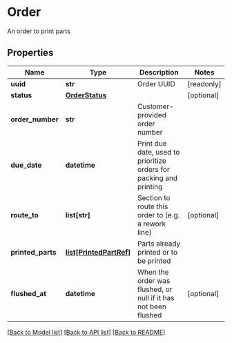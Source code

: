 # Order

An order to print parts
## Properties
Name | Type | Description | Notes
------------ | ------------- | ------------- | -------------
**uuid** | **str** | Order UUID | [readonly] 
**status** | [**OrderStatus**](OrderStatus.md) |  | [optional] 
**order_number** | **str** | Customer-provided order number | 
**due_date** | **datetime** | Print due date, used to prioritize orders for packing and printing | 
**route_to** | **list[str]** | Section to route this order to (e.g. a rework line) | [optional] 
**printed_parts** | [**list[PrintedPartRef]**](PrintedPartRef.md) | Parts already printed or to be printed | 
**flushed_at** | **datetime** | When the order was flushed, or null if it has not been flushed | [optional] 

[[Back to Model list]](../README.md#documentation-for-models) [[Back to API list]](../README.md#documentation-for-api-endpoints) [[Back to README]](../README.md)



